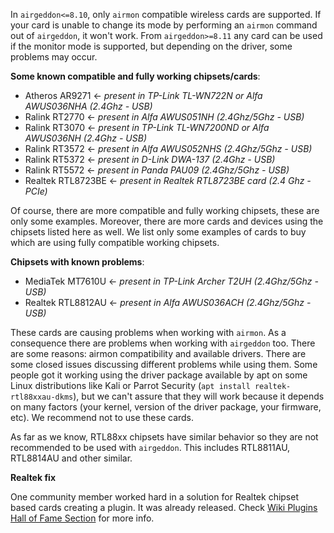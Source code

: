 In `airgeddon<=8.10`, only `airmon` compatible wireless cards are supported. If your card is unable to change its mode by performing an `airmon` command out of `airgeddon`, it won't work. From `airgeddon>=8.11` any card can be used if the monitor mode is supported, but depending on the driver, some problems may occur.

__Some known compatible and fully working chipsets/cards__:

 - Atheros AR9271 <- _present in TP-Link TL-WN722N or Alfa AWUS036NHA (2.4Ghz - USB)_
 - Ralink RT2770 <- _present in Alfa AWUS051NH (2.4Ghz/5Ghz - USB)_
 - Ralink RT3070 <- _present in TP-Link TL-WN7200ND or Alfa AWUS036NH (2.4Ghz - USB)_
 - Ralink RT3572 <- _present in Alfa AWUS052NHS (2.4Ghz/5Ghz - USB)_
 - Ralink RT5372 <- _present in D-Link DWA-137 (2.4Ghz - USB)_
 - Ralink RT5572 <- _present in Panda PAU09 (2.4Ghz/5Ghz - USB)_
 - Realtek RTL8723BE <- _present in Realtek RTL8723BE card (2.4 Ghz - PCIe)_

Of course, there are more compatible and fully working chipsets, these are only some examples. Moreover, there are more cards and devices using the chipsets listed here as well. We list only some examples of cards to buy which are using fully compatible working chipsets.

__Chipsets with known problems__:

 - MediaTek MT7610U <- _present in TP-Link Archer T2UH (2.4Ghz/5Ghz - USB)_
 - Realtek RTL8812AU <- _present in Alfa AWUS036ACH (2.4Ghz/5Ghz - USB)_

These cards are causing problems when working with `airmon`. As a consequence there are problems when working with `airgeddon` too. There are some reasons: airmon compatibility and available drivers. There are some closed issues discussing different problems while using them. Some people got it working using the driver package available by apt on some Linux distributions like Kali or Parrot Security (`apt install realtek-rtl88xxau-dkms`), but we can't assure that they will work because it depends on many factors (your kernel, version of the driver package, your firmware, etc). We recommend not to use these cards.

As far as we know, RTL88xx chipsets have similar behavior so they are not recommended to be used with `airgeddon`. This includes RTL8811AU, RTL8814AU and other similar.

__Realtek fix__

One community member worked hard in a solution for Realtek chipset based cards creating a plugin. It was already released. Check [Wiki Plugins Hall of Fame Section] for more info.

[Wiki Plugins Hall of Fame Section]: https://github.com/v1s1t0r1sh3r3/airgeddon/wiki/Plugins%20Hall%20of%20Fame
